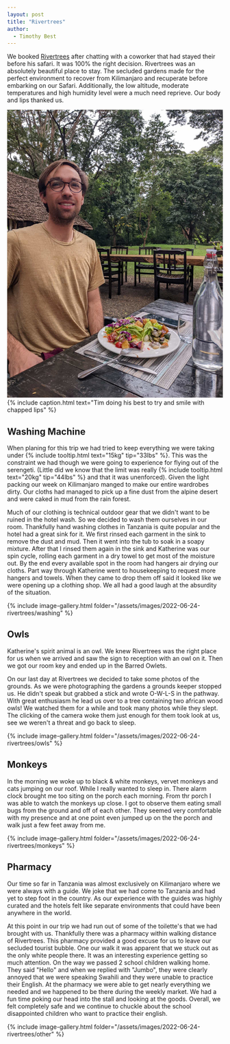 ```yaml
---
layout: post
title: "Rivertrees"
author:
  - Timothy Best
---
```


We booked [Rivertrees](https://rivertrees.com/) after chatting with a coworker that had stayed their before his safari. It was 100% the right decision. Rivertrees was an absolutely beautiful place to stay. The secluded gardens made for the perfect environment to recover from Kilimanjaro and recuperate before embarking on our Safari. Additionally, the low altitude, moderate temperatures and high humidity level were a much need reprieve. Our body and lips thanked us.

![Tim eating a salad at a table outside doing his best to try and smile with chapped lips](/assets/images/2022-06-24-rivertrees/smile.jpg)
{% include caption.html text="Tim doing his best to try and smile with chapped lips" %}

## Washing Machine

When planing for this trip we had tried to keep everything we were taking under {% include tooltip.html text="15kg" tip="33lbs" %}. This was the constraint we had though we were going to experience for flying out of the serengeti. (Little did we know that the limit was really {% include tooltip.html text="20kg" tip="44lbs" %} and that it was unenforced). Given the light packing our week on Kilimanjaro manged to make our entire wardrobes dirty. Our cloths had managed to pick up a fine dust from the alpine desert and were caked in mud from the rain forest.


Much of our clothing is technical outdoor gear that we didn't want to be ruined in the hotel wash. So we decided to wash them ourselves in our room. Thankfully hand washing clothes in Tanzania is quite popular and the hotel had a great sink for it. We first rinsed each garment in the sink to remove the dust and mud. Then it went into the tub to soak in a soapy mixture. After that I rinsed them again in the sink and Katherine was our spin cycle, rolling each garment in a dry towel to get most of the moisture out. By the end every available spot in the room had hangers air drying our cloths. Part way through Katherine went to housekeeping to request more hangers and towels. When they came to drop them off said it looked like we were opening up a clothing shop. We all had a good laugh at the absurdity of the situation.

{% include image-gallery.html folder="/assets/images/2022-06-24-rivertrees/washing" %}


## Owls

Katherine's spirit animal is an owl. We knew Rivertrees was the right place for us when we arrived and saw the sign to reception with an owl on it. Then we got our room key and ended up in the Barred Owlets.

On our last day at Rivertrees we decided to take some photos of the grounds. As we were photographing the gardens a grounds keeper stopped us. He didn't speak but grabbed a stick and wrote O-W-L-S in the pathway. With great enthusiasm he lead us over to a tree containing two african wood owls! We watched them for a while and took many photos while they slept. The clicking of the camera woke them just enough for them took look at us, see we weren't a threat and go back to sleep.

{% include image-gallery.html folder="/assets/images/2022-06-24-rivertrees/owls" %}


## Monkeys

In the morning we woke up to black & white monkeys, vervet monkeys and cats jumping on our roof. While I really wanted to sleep in. There alarm clock brought me too siting on the porch each morning. From thr porch I was able to watch the monkeys up close. I got to observe them eating small bugs from the ground and off of each other. They seemed very comfortable with my presence and at one point even jumped up on the the porch and walk just a few feet away from me.

{% include image-gallery.html folder="/assets/images/2022-06-24-rivertrees/monkeys" %}


## Pharmacy

Our time so far in Tanzania was almost exclusively on Kilimanjaro where we were always with a guide. We joke that we had come to Tanzania and had yet to step foot in the country. As our experience with the guides was highly curated and the hotels felt like separate environments that could have been anywhere in the world.

At this point in our trip we had run out of some of the toilette's that we had brought with us. Thankfully there was a pharmacy within walking distance of Rivertrees. This pharmacy provided a good excuse for us to leave our secluded tourist bubble. One our walk it was apparent that we stuck out as the only white people there. It was an interesting experience getting so much attention. On the way we passed 2 school children walking home. They said "Hello" and when we replied with "Jumbo", they were clearly annoyed that we were speaking Swahili and they were unable to practice their English.  At the pharmacy we were able to get nearly everything we needed and we happened to be there during the weekly market. We had a fun time poking our head into the stall and looking at the goods. Overall, we felt completely safe and we continue to chuckle about the school disappointed children who want to practice their english.

{% include image-gallery.html folder="/assets/images/2022-06-24-rivertrees/other" %}
